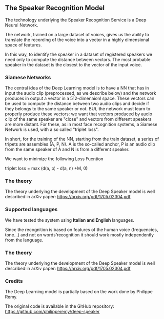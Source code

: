 ## The Speaker Recognition Model
The technology underlying the Speaker Recognition Service is a Deep Neural Network.

The network, trained on a large dataset of voices, gives us the ability to translate the recording of the voice into a vector in a highly dimensional space of features.

In this way, to identify the speaker in a dataset of registered speakers we need only to compute the distance between vectors. The most probable speaker in the dataset is the closest to the vector of the input voice.

### Siamese Networks
The central idea of the Deep Learning model is to have a NN that has in input the audio clip (preprocessed, as we describe below) and the network produces in output a vector in a 512-dimenaionl space.
These vectors can be used to compute the distance between two audio clips and decide if they belongs to the same speaker or not.
BUt, the network must learn to properly produce these vectors: we want that vectors produced by audio clip of the same speaker are "close" and vectors from different speakers are more distant.
For these, as in most face recognition systems, a Siamese Network is used, with a so called "triplet loss".

In short, for the training of the NN, starting from the train dataset, a series of tripets are assembles (A, P, N). A is the so-called anchor, P is an audio clip from the same speaker of A and N is from a different speaker.

We want to minimize the following Loss Fucntion

triplet loss = max (d(a, p) - d(a, n) +M, 0)


 
### The theory
The theory underlying the development of the Deep Speaker model is well described in arXiv paper: https://arxiv.org/pdf/1705.02304.pdf

### Supported languages
We have tested the system using **Italian and English** languages. 

Since the recognition is based on features of the human voice (frequencies, tone...) and not on words'recognition it should work mostly independently from the language.

### The theory
The theory underlying the development of the Deep Speaker model is well described in arXiv paper: https://arxiv.org/pdf/1705.02304.pdf

### Credits
The Deep Learning model is partially based on the work done by Philippe Remy.

The original code is available in the GitHub repository: https://github.com/philipperemy/deep-speaker

